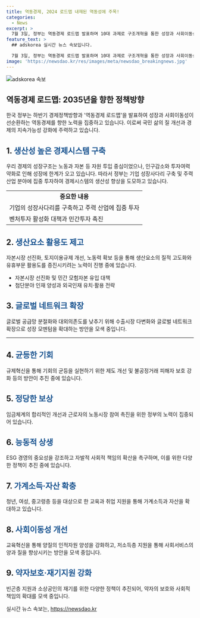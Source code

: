 ```yaml
---
title: 역동경제, 2024 로드맵 내재된 역동성에 주목!
categories:
  - News
excerpt: >
  7월 3일, 정부는 역동경제 로드맵 발표하며 10대 과제로 구조개혁을 통한 성장과 사회이동성 강화를 목표로 나열했다. 한국 경제의 역동성을 촉진하고 경제의 지속가능성을 강화하기 위한 정책으로 내재된 역동성이 최대한 발현되도록 설계되었다. 과거의 성공 스토리를 바탕으로 현재의 경제 상황을 진단하고 2035년까지 목표를 제시한 로드맵은 생산성, 기회균등, 사회이동성, 생계비 감소, 교육혁신, 약자보호 등 다양한 분야를 다루고 있다. 
feature_text: >
  ## adskorea 실시간 뉴스 속보입니다.

  7월 3일, 정부는 역동경제 로드맵 발표하며 10대 과제로 구조개혁을 통한 성장과 사회이동성 강화를 목표로 나열했다. 한국 경제의 역동성을 촉진하고 경제의 지속가능성을 강화하기 위한 정책으로 내재된 역동성이 최대한 발현되도록 설계되었다. 과거의 성공 스토리를 바탕으로 현재의 경제 상황을 진단하고 2035년까지 목표를 제시한 로드맵은 생산성, 기회균등, 사회이동성, 생계비 감소, 교육혁신, 약자보호 등 다양한 분야를 다루고 있다. 
image: 'https://newsdao.kr/res/images/meta/newsdao_breakingnews.jpg'
---
```


<p><img src="https://newsdao.kr/res/images/meta/newsdao_breakingnews.jpg" alt="adskorea 속보" /></p>

<h2 data-ke-size="size26">역동경제 로드맵: 2035년을 향한 정책방향</h2>

<p data-ke-size="size16">한국 정부는 하반기 경제정책방향과 '역동경제 로드맵'을 발표하여 성장과 사회이동성이 선순환하는 역동경제를 향한 노력을 집중하고 있습니다. 이로써 국민 삶의 질 개선과 경제의 지속가능성 강화에 주력하고 있습니다.</p>

<h2 data-ke-size="size24">1. <span style="color: #1a5490;">생산성 높은 경제시스템 구축</span></h2>

<p data-ke-size="size16">우리 경제의 성장구조는 노동과 자본 등 자원 투입 중심이었으나, 인구감소와 투자여력 약화로 인해 성장에 한계가 오고 있습니다. 따라서 정부는 기업 성장사다리 구축 및 주력 산업 분야에 집중 투자하여 경제시스템의 생산성 향상을 도모하고 있습니다.</p>

<table>
    <tr>
        <td style="text-align: center; height: 17px;"><b>중요한 내용</b></td>
    </tr>
    <tr>
        <td>기업의 성장사다리를 구축하고 주력 산업에 집중 투자</td>
    </tr>
    <tr>
        <td>벤처투자 활성화 대책과 민간투자 촉진</td>
    </tr>
</table>

<h2 data-ke-size="size24">2. <span style="color: #1a5490;">생산요소 활용도 제고</span></h2>

<p data-ke-size="size16">자본시장 선진화, 토지이용규제 개선, 노동력 확보 등을 통해 생산요소의 질적 고도화와 유휴부문 활용도를 증진시키려는 노력이 진행 중에 있습니다.</p>

<ul>
    <li>자본시장 선진화 및 민간 모험자본 유입 대책</li>
    <li>첨단분야 인재 양성과 외국인재 유치·활용 전략</li>
</ul>

<h2 data-ke-size="size24">3. <span style="color: #1a5490;">글로벌 네트워크 확장</span></h2>

<p data-ke-size="size16">글로벌 공급망 분절화와 대외의존도를 낮추기 위해 수출시장 다변화와 글로벌 네트워크 확장으로 성장 모멘텀을 확대하는 방안을 모색 중입니다.</p>

<hr data-ke-size="size16">

<h2 data-ke-size="size24">4. <span style="color: #1a5490;">균등한 기회</span></h2>

<p data-ke-size="size16">규제혁신을 통해 기회의 균등을 실현하기 위한 제도 개선 및 불공정거래 피해자 보호 강화 등의 방안이 추진 중에 있습니다.</p>

<h2 data-ke-size="size24">5. <span style="color: #1a5490;">정당한 보상</span></h2>

<p data-ke-size="size16">임금체계의 합리적인 개선과 근로자의 노동시장 참여 촉진을 위한 정부의 노력이 집중되어 있습니다.</p>

<h2 data-ke-size="size24">6. <span style="color: #1a5490;">능동적 상생</span></h2>

<p data-ke-size="size16">ESG 경영의 중요성을 강조하고 자발적 사회적 책임의 확산을 촉구하며, 이를 위한 다양한 정책이 추진 중에 있습니다.</p>

<h2 data-ke-size="size24">7. <span style="color: #1a5490;">가계소득·자산 확충</span></h2>

<p data-ke-size="size16">청년, 여성, 중고령층 등을 대상으로 한 교육과 취업 지원을 통해 가계소득과 자산을 확대하고 있습니다.</p>

<h2 data-ke-size="size24">8. <span style="color: #1a5490;">사회이동성 개선</span></h2>

<p data-ke-size="size16">교육혁신을 통해 양질의 인적자원 양성을 강화하고, 저소득층 지원을 통해 사회서비스의 양과 질을 향상시키는 방안을 모색 중입니다.</p>

<h2 data-ke-size="size24">9. <span style="color: #1a5490;">약자보호·재기지원 강화</span></h2>

<p data-ke-size="size16">빈곤층 지원과 소상공인의 재기를 위한 다양한 정책이 추진되어, 약자의 보호와 사회적 책임의 확대를 모색 중입니다.</p>
실시간 뉴스 속보는, <a href="https://newsdao.kr" rel="dofollow">https://newsdao.kr</a>


